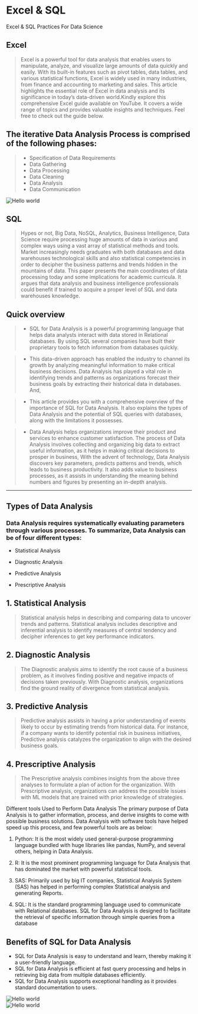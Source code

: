 # Excel & SQL
Excel &amp; SQL Practices For Data Science

## Excel
> Excel is a powerful tool for data analysis that enables users to manipulate, analyze, and visualize large amounts of data quickly and easily. With its built-in features such as pivot tables, data tables, and various statistical functions, Excel is widely used in many industries, from finance and accounting to marketing and sales. This article highlights the essential role of Excel in data analysis and its significance in today’s data-driven world.Kindly explore this comprehensive Excel guide available on YouTube. It covers a wide range of topics and provides valuable insights and techniques. Feel free to check out the guide below.

## The iterative Data Analysis Process is comprised of the following phases:
>- Specification of Data Requirements
>- Data Gathering
>- Data Processing
>- Data Cleaning
>- Data Analysis
>- Data Communication

<img src="https://cdn-www.oktopost.com/blog/wp-content/uploads/2020/11/Paymill-Data-Marketing.png" alt="Hello world">

## SQL 

> Hypes or not, Big Data, NoSQL, Analytics, Business Intelligence, Data Science require processing huge amounts of data in various and complex ways using a vast array of statistical methods and tools. Market increasingly needs graduates with both databases and data warehouses technological skills and also statistical competencies in order to decipher the business patterns and trends hidden in the mountains of data. This paper presents the main coordinates of data processing today and some implications for academic curricula. It argues that data analysis and business intelligence professionals could benefit if trained to acquire a proper level of SQL and data warehouses knowledge.

## Quick overview

>- SQL for Data Analysis is a powerful programming language that helps data analysts interact with data stored in Relational databases. By using SQL several companies have built their proprietary tools to fetch information from databases quickly.

>- This data-driven approach has enabled the industry to channel its growth by analyzing meaningful information to make critical business decisions. Data Analysis has played a vital role in identifying trends and patterns as organizations forecast their business goals by extracting their historical data in databases. And,

>- This article provides you with a comprehensive overview of the importance of SQL for Data Analysis. It also explains the types of Data Analysis and the potential of SQL queries with databases, along with the limitations it possesses.

>- Data Analysis helps organizations improve their product and services to enhance customer satisfaction. The process of Data Analysis involves collecting and organizing big data to extract useful information, as it helps in making critical decisions to prosper in business, With the advent of technology, Data Analysis discovers key parameters, predicts patterns and trends, which leads to business productivity. It also adds value to business processes, as it assists in understanding the meaning behind numbers and figures by presenting an in-depth analysis.

<hr>

## Types of Data Analysis

### Data Analysis requires systematically evaluating parameters through various processes. To summarize, Data Analysis can be of four different types:

- Statistical Analysis
  
- Diagnostic Analysis
  
- Predictive Analysis
  
- Prescriptive Analysis

  
##  1. Statistical Analysis

> Statistical analysis helps in describing and comparing data to uncover trends and patterns. Statistical analysis includes descriptive and inferential analysis to identify measures of central tendency and decipher inferences to get key performance indicators.

## 2. Diagnostic Analysis

> The Diagnostic analysis aims to identify the root cause of a business problem, as it involves finding positive and negative impacts of decisions taken previously. With Diagnostic analysis, organizations find the ground reality of divergence from statistical analysis.

## 3. Predictive Analysis

> Predictive analysis assists in having a prior understanding of events likely to occur by estimating trends from historical data. For instance, if a company wants to identify potential risk in business initiatives, Predictive analysis catalyzes the organization to align with the desired business goals.

## 4. Prescriptive Analysis

> The Prescriptive analysis combines insights from the above three analyses to formulate a plan of action for the organization. With Prescriptive analysis, organizations can address the possible issues with ML models that are trained with prior knowledge of strategies.


Different tools Used to Perform Data Analysis
The primary purpose of Data Analysis is to gather information, process, and derive insights to come with possible business solutions. Data Analysis with software tools have helped speed up this process, and few powerful tools are as below:

1. Python: It is the most widely used general-purpose programming language bundled with huge libraries like pandas, NumPy, and several others, helping in Data Analysis.

2. R: It is the most prominent programming language for Data Analysis that has dominated the market with powerful statistical tools.

3. SAS: Primarily used by big IT companies, Statistical Analysis System (SAS) has helped in performing complex Statistical analysis and generating Reports.

4. SQL: It is the standard programming language used to communicate with Relational databases. SQL  for Data Analysis is designed to facilitate the retrieval of specific information through simple queries from a database

## Benefits of SQL for Data Analysis
- SQL for Data Analysis is easy to understand and learn, thereby making it a user-friendly language.
- SQL for Data Analysis is efficient at fast query processing and helps in retrieving big data from multiple databases efficiently.
- SQL  for Data Analysis supports exceptional handling as it provides standard documentation to users.


<img src="https://miro.medium.com/v2/resize:fit:1400/1*4h7ahFBqnaFHeWibHWOl7w.png" alt="Hello world">
<br>
<img src="https://learnsql.com/blog/learn-sql-data-analyst/who-is-a-data-scientist.png" alt="Hello world">



